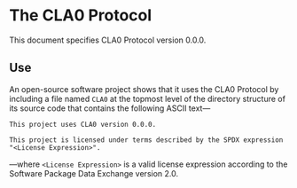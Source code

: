 # The CLA0 Protocol

This document specifies CLA0 Protocol version 0.0.0.

## Use

An open-source software project shows that it uses the CLA0 Protocol by including a file named `CLA0` at the topmost level of the directory structure of its source code that contains the following ASCII text—

```
This project uses CLA0 version 0.0.0.

This project is licensed under terms described by the SPDX expression
"<License Expression>".
```

—where `<License Expression>` is a valid license expression according to the Software Package Data Exchange version 2.0.
